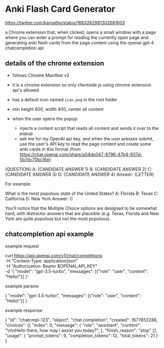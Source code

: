 # Anki Flash Card Generator

https://twitter.com/karpathy/status/1663262981302681603

a Chrome extension that, when clicked, opens a small window with a page where you can enter a prompt for reading the currently open page and generating anki flash cards from the page content using the openai gpt-4 chatcompletion api

## details of the chrome extension

- follows Chrome Manifest v3
- it is a chrome extension so only clientside js using chrome extension api's allowed
- has a default icon named `icon.png` in the root folder
- min height 600, width 400, center all content

- when the user opens the popup:
  - injects a content script that reads all content and sends it over to the popup
  - ask me for my OpenAI api key, and when the user presses submit, use the user's API key to read the page content and create some anki cards in this format (from https://chat.openai.com/share/a54de047-8796-47b4-937d-5b7dc70bc16e):

{QUESTION}
A: {CANDIDATE ANSWER 1}
B: {CANDIDATE ANSWER 2}
C: {CANDIDATE ANSWER 3}
D: {CANDIDATE ANSWER 4}
Answer: {LETTER}

For example:

What is the most populous state of the United States?
A: Florida
B: Texas
C: California
D: New York
Answer: C

You'll notice that the Multiple Choice options are designed to be somewhat hard, with distractor answers that are plausible (e.g. Texas, Florida and New York are quite populous but not the most populous). 

## chatcompletion api example

<!-- https://platform.openai.com/docs/api-reference/chat -->

example request

curl https://api.openai.com/v1/chat/completions \
  -H "Content-Type: application/json" \
  -H "Authorization: Bearer $OPENAI_API_KEY" \
  -d '{
    "model": "gpt-3.5-turbo",
    "messages": [{"role": "user", "content": "Hello!"}]
  }'

example params

{
  "model": "gpt-3.5-turbo",
  "messages": [{"role": "user", "content": "Hello!"}]
}


example response

{
  "id": "chatcmpl-123",
  "object": "chat.completion",
  "created": 1677652288,
  "choices": [{
    "index": 0,
    "message": {
      "role": "assistant",
      "content": "\n\nHello there, how may I assist you today?",
    },
    "finish_reason": "stop"
  }],
  "usage": {
    "prompt_tokens": 9,
    "completion_tokens": 12,
    "total_tokens": 21
  }
}
